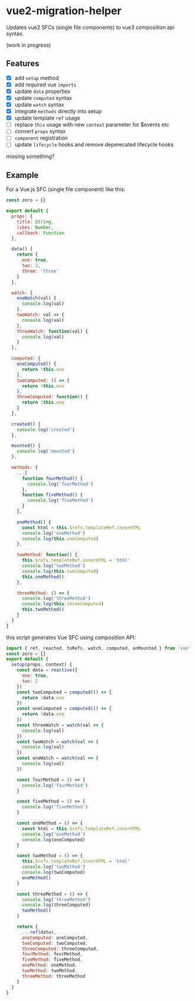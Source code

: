 # vue2-migration-helper

Updates vue2 SFCs (single file components) to vue3 composition api syntax.

(work in progress)

## Features

- [x] add `setup` method
- [x] add required vue `imports`
- [x] update `data` properties
- [x] update `computed` syntax
- [x] update `watch` syntax
- [x] integrate `methods` directly into setup
- [x] update template `ref` usage
- [ ] replace `this` usage with new `context` parameter for \$events etc
- [ ] convert `props` syntax
- [ ] `component` registration
- [ ] update `lifecycle` hooks and remove deperecated lifecycle hooks

missing something?

## Example

For a Vue.js SFC (single file component) like this:

```js
const zero = {}

export default {
  props: {
    title: String,
    likes: Number,
    callback: Function
  },

  data() {
    return {
      one: true,
      two: 2,
      three: 'three'
    }
  },

  watch: {
    oneWatch(val) {
      console.log(val)
    },
    twoWatch: val => {
      console.log(val)
    },
    threeWatch: function(val) {
      console.log(val)
    }
  },

  computed: {
    oneComputed() {
      return !this.one
    },
    twoComputed: () => {
      return !this.one
    },
    threeComputed: function() {
      return !this.one
    }
  },

  created() {
    console.log('created')
  },

  mounted() {
    console.log('mounted')
  },

  methods: {
    ...[
      function fourMethod() {
        console.log('fourMethod')
      },
      function fiveMethod() {
        console.log('fiveMethod')
      }
    ],

    oneMethod() {
      const html = this.$refs.templateRef.innerHTML
      console.log('oneMethod')
      console.log(this.oneComputed)
    },

    twoMethod: function() {
      this.$refs.templateRef.innerHTML = 'html'
      console.log('twoMethod')
      console.log(this.twoComputed)
      this.oneMethod()
    },

    threeMethod: () => {
      console.log('threeMethod')
      console.log(this.threeComputed)
      this.twoMethod()
    }
  }
}
```

this script generates Vue SFC using composition API:

```js
import { ref, reacted, toRefs, watch, computed, onMounted } from 'vue'
const zero = {}
export default {
  setup(props, context) {
    const data = reactive({
      one: true,
      two: 2
    })
    const twoComputed = computed(() => {
      return !data.one
    })
    const oneComputed = computed(() => {
      return !data.one
    })
    const threeWatch = watch(val => {
      console.log(val)
    })
    const twoWatch = watch(val => {
      console.log(val)
    })
    const oneWatch = watch(val => {
      console.log(val)
    })

    const fourMethod = () => {
      console.log('fourMethod')
    }

    const fiveMethod = () => {
      console.log('fiveMethod')
    }

    const oneMethod = () => {
      const html = this.$refs.templateRef.innerHTML
      console.log('oneMethod')
      console.log(oneComputed)
    }

    const twoMethod = () => {
      this.$refs.templateRef.innerHTML = 'html'
      console.log('twoMethod')
      console.log(twoComputed)
      oneMethod()
    }

    const threeMethod = () => {
      console.log('threeMethod')
      console.log(threeComputed)
      twoMethod()
    }

    return {
      ...ref(data),
      oneComputed: oneComputed,
      twoComputed: twoComputed,
      threeComputed: threeComputed,
      fourMethod: fourMethod,
      fiveMethod: fiveMethod,
      oneMethod: oneMethod,
      twoMethod: twoMethod,
      threeMethod: threeMethod
    }
  }
}
```
